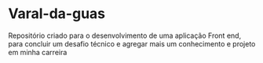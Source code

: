 # Varal-da-guas
Repositório criado para o desenvolvimento de uma aplicação Front end, para concluir um desafio técnico e agregar mais um conhecimento e projeto em minha carreira 
